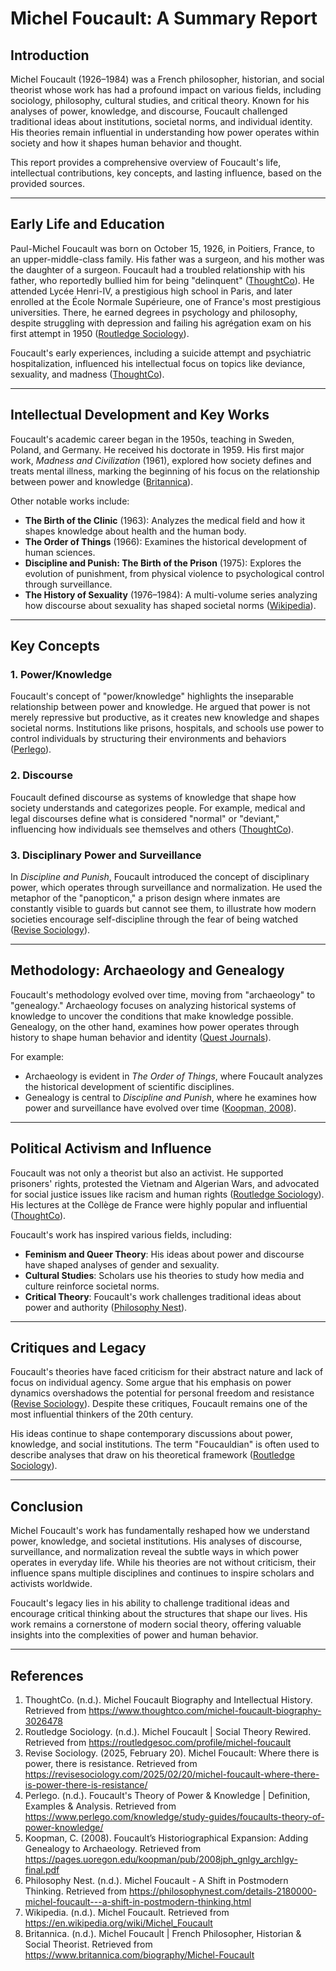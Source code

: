 # Michel Foucault: A Summary Report

## Introduction

Michel Foucault (1926–1984) was a French philosopher, historian, and social theorist whose work has had a profound impact on various fields, including sociology, philosophy, cultural studies, and critical theory. Known for his analyses of power, knowledge, and discourse, Foucault challenged traditional ideas about institutions, societal norms, and individual identity. His theories remain influential in understanding how power operates within society and how it shapes human behavior and thought.

This report provides a comprehensive overview of Foucault's life, intellectual contributions, key concepts, and lasting influence, based on the provided sources.

---

## Early Life and Education

Paul-Michel Foucault was born on October 15, 1926, in Poitiers, France, to an upper-middle-class family. His father was a surgeon, and his mother was the daughter of a surgeon. Foucault had a troubled relationship with his father, who reportedly bullied him for being "delinquent" ([ThoughtCo](https://www.thoughtco.com/michel-foucault-biography-3026478)). He attended Lycée Henri-IV, a prestigious high school in Paris, and later enrolled at the École Normale Supérieure, one of France's most prestigious universities. There, he earned degrees in psychology and philosophy, despite struggling with depression and failing his agrégation exam on his first attempt in 1950 ([Routledge Sociology](https://routledgesoc.com/profile/michel-foucault)).

Foucault's early experiences, including a suicide attempt and psychiatric hospitalization, influenced his intellectual focus on topics like deviance, sexuality, and madness ([ThoughtCo](https://www.thoughtco.com/michel-foucault-biography-3026478)).

---

## Intellectual Development and Key Works

Foucault's academic career began in the 1950s, teaching in Sweden, Poland, and Germany. He received his doctorate in 1959. His first major work, *Madness and Civilization* (1961), explored how society defines and treats mental illness, marking the beginning of his focus on the relationship between power and knowledge ([Britannica](https://www.britannica.com/biography/Michel-Foucault)).

Other notable works include:

- **The Birth of the Clinic** (1963): Analyzes the medical field and how it shapes knowledge about health and the human body.
- **The Order of Things** (1966): Examines the historical development of human sciences.
- **Discipline and Punish: The Birth of the Prison** (1975): Explores the evolution of punishment, from physical violence to psychological control through surveillance.
- **The History of Sexuality** (1976–1984): A multi-volume series analyzing how discourse about sexuality has shaped societal norms ([Wikipedia](https://en.wikipedia.org/wiki/Michel_Foucault)).

---

## Key Concepts

### 1. Power/Knowledge
Foucault's concept of "power/knowledge" highlights the inseparable relationship between power and knowledge. He argued that power is not merely repressive but productive, as it creates new knowledge and shapes societal norms. Institutions like prisons, hospitals, and schools use power to control individuals by structuring their environments and behaviors ([Perlego](https://www.perlego.com/knowledge/study-guides/foucaults-theory-of-power-knowledge/)).

### 2. Discourse
Foucault defined discourse as systems of knowledge that shape how society understands and categorizes people. For example, medical and legal discourses define what is considered "normal" or "deviant," influencing how individuals see themselves and others ([ThoughtCo](https://www.thoughtco.com/michel-foucault-biography-3026478)).

### 3. Disciplinary Power and Surveillance
In *Discipline and Punish*, Foucault introduced the concept of disciplinary power, which operates through surveillance and normalization. He used the metaphor of the "panopticon," a prison design where inmates are constantly visible to guards but cannot see them, to illustrate how modern societies encourage self-discipline through the fear of being watched ([Revise Sociology](https://revisesociology.com/2016/09/21/foucault-surveillance-crime-control/)).

---

## Methodology: Archaeology and Genealogy

Foucault's methodology evolved over time, moving from "archaeology" to "genealogy." Archaeology focuses on analyzing historical systems of knowledge to uncover the conditions that make knowledge possible. Genealogy, on the other hand, examines how power operates through history to shape human behavior and identity ([Quest Journals](https://www.questjournals.org/jrhss/papers/vol9-issue9/Ser-4/K09097275.pdf)).

For example:
- Archaeology is evident in *The Order of Things*, where Foucault analyzes the historical development of scientific disciplines.
- Genealogy is central to *Discipline and Punish*, where he examines how power and surveillance have evolved over time ([Koopman, 2008](https://pages.uoregon.edu/koopman/pub/2008jph_gnlgy_archlgy-final.pdf)).

---

## Political Activism and Influence

Foucault was not only a theorist but also an activist. He supported prisoners' rights, protested the Vietnam and Algerian Wars, and advocated for social justice issues like racism and human rights ([Routledge Sociology](https://routledgesoc.com/profile/michel-foucault)). His lectures at the Collège de France were highly popular and influential ([ThoughtCo](https://www.thoughtco.com/michel-foucault-biography-3026478)).

Foucault's work has inspired various fields, including:
- **Feminism and Queer Theory**: His ideas about power and discourse have shaped analyses of gender and sexuality.
- **Cultural Studies**: Scholars use his theories to study how media and culture reinforce societal norms.
- **Critical Theory**: Foucault's work challenges traditional ideas about power and authority ([Philosophy Nest](https://philosophynest.com/details-2180000-michel-foucault---a-shift-in-postmodern-thinking.html)).

---

## Critiques and Legacy

Foucault's theories have faced criticism for their abstract nature and lack of focus on individual agency. Some argue that his emphasis on power dynamics overshadows the potential for personal freedom and resistance ([Revise Sociology](https://revisesociology.com/2025/02/20/michel-foucault-where-there-is-power-there-is-resistance/)). Despite these critiques, Foucault remains one of the most influential thinkers of the 20th century.

His ideas continue to shape contemporary discussions about power, knowledge, and social institutions. The term "Foucauldian" is often used to describe analyses that draw on his theoretical framework ([Routledge Sociology](https://routledgesoc.com/profile/michel-foucault)).

---

## Conclusion

Michel Foucault's work has fundamentally reshaped how we understand power, knowledge, and societal institutions. His analyses of discourse, surveillance, and normalization reveal the subtle ways in which power operates in everyday life. While his theories are not without criticism, their influence spans multiple disciplines and continues to inspire scholars and activists worldwide.

Foucault's legacy lies in his ability to challenge traditional ideas and encourage critical thinking about the structures that shape our lives. His work remains a cornerstone of modern social theory, offering valuable insights into the complexities of power and human behavior.

---

## References

1. ThoughtCo. (n.d.). Michel Foucault Biography and Intellectual History. Retrieved from https://www.thoughtco.com/michel-foucault-biography-3026478  
2. Routledge Sociology. (n.d.). Michel Foucault | Social Theory Rewired. Retrieved from https://routledgesoc.com/profile/michel-foucault  
3. Revise Sociology. (2025, February 20). Michel Foucault: Where there is power, there is resistance. Retrieved from https://revisesociology.com/2025/02/20/michel-foucault-where-there-is-power-there-is-resistance/  
4. Perlego. (n.d.). Foucault's Theory of Power & Knowledge | Definition, Examples & Analysis. Retrieved from https://www.perlego.com/knowledge/study-guides/foucaults-theory-of-power-knowledge/  
5. Koopman, C. (2008). Foucault’s Historiographical Expansion: Adding Genealogy to Archaeology. Retrieved from https://pages.uoregon.edu/koopman/pub/2008jph_gnlgy_archlgy-final.pdf  
6. Philosophy Nest. (n.d.). Michel Foucault - A Shift in Postmodern Thinking. Retrieved from https://philosophynest.com/details-2180000-michel-foucault---a-shift-in-postmodern-thinking.html  
7. Wikipedia. (n.d.). Michel Foucault. Retrieved from https://en.wikipedia.org/wiki/Michel_Foucault  
8. Britannica. (n.d.). Michel Foucault | French Philosopher, Historian & Social Theorist. Retrieved from https://www.britannica.com/biography/Michel-Foucault  